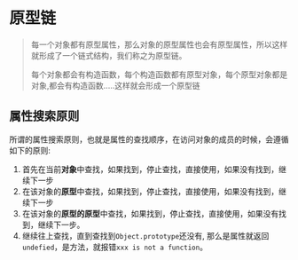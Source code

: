 # 原型链

> 每一个对象都有原型属性，那么对象的原型属性也会有原型属性，所以这样就形成了一个链式结构，我们称之为原型链。
>
> 每个对象都会有构造函数，每个构造函数都有原型对象，每个原型对象都是对象,都会有构造函数.....这样就会形成一个原型链

## 属性搜索原则

所谓的属性搜索原则，也就是属性的查找顺序，在访问对象的成员的时候，会遵循如下的原则:

1. 首先在当前**对象**中查找，如果找到，停止查找，直接使用，如果没有找到，继续下一步
2. 在该对象的**原型**中查找，如果找到，停止查找，直接使用，如果没有找到，继续下一步
3. 在该对象的**原型的原型**中查找，如果找到，停止查找，直接使用，如果没有找到，继续下一步。
4. 继续往上查找，直到查找到`Object.prototype`还没有, 那么是属性就返回`undefied`，是方法，就报错`xxx is not a function`。



